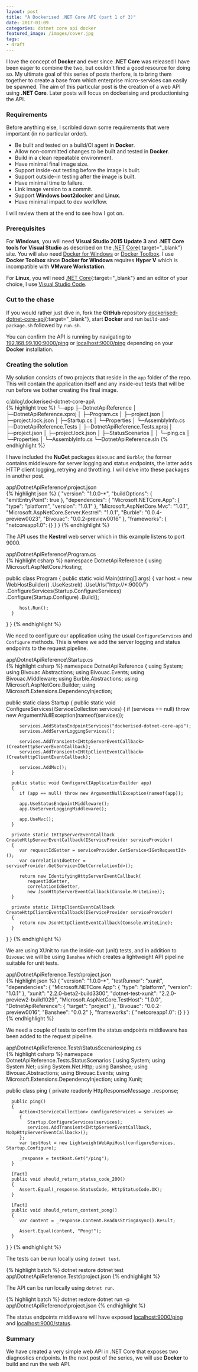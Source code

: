 ```yaml
---
layout: post
title: "A Dockerised .NET Core API (part 1 of 3)"
date: 2017-01-09
categories: dotnet core api docker
featured_image: /images/cover.jpg
tags:
- draft
---
```

I love the concept of **Docker** and ever since **.NET Core** was released I have been eager to combine the two, but couldn't find a good resource for doing so. My ultimate goal of this series of posts therfore, is to bring them together to create a base from which enterprise micro-services can easily be spawned. The aim of this particular post is the creation of a web API using **.NET Core**. Later posts will focus on dockerising and productionising the API.

### Requirements
Before anything else, I scribled down some requirements that were important (in no particular order).

- Be built and tested on a build/CI agent in **Docker**.
- Allow non-committed changes to be built and tested in **Docker**.
- Build in a clean repeatable environment.
- Have minimal final image size.
- Support inside-out testing before the image is built.
- Support outside-in testing after the image is built.
- Have minimal time to failure.
- Link image version to a commit.
- Support **Windows boot2docker** and **Linux**.
- Have minimal impact to dev workflow.

I will review them at the end to see how I got on.

### Prerequisites
For **Windows**, you will need **Visual Studio 2015 Update 3** and **.NET Core tools for Visual Studio** as described on the [.NET Core](https://www.microsoft.com/net/core#windows){:target="_blank"} site. You will also need [Docker for Windows](https://www.docker.com/products/docker#/windows) or [Docker Toolbox](https://www.docker.com/products/docker-toolbox). I use **Docker Toolbox** since **Docker for Windows** requires **Hyper V** which is incompatible with **VMware Workstation**.

For **Linux**, you will need [.NET Core](https://www.microsoft.com/net/core#linuxubuntu){:target="_blank"} and an editor of your choice, I use [Visual Studio Code](https://code.visualstudio.com/docs/setup/linux).

### Cut to the chase
If you would rather just dive in, fork the **GitHub** repository [dockerised-dotnet-core-api](https://github.com/acraven/dockerised-dotnet-core-api){:target="_blank"}, start **Docker** and run `build-and-package.sh` followed by `run.sh`.

You can confirm the API is running by navigating to [192.168.99.100:9000/ping](http://192.168.99.100:9000/ping) or [localhost:9000/ping](http://localhost:9000/ping) depending on your **Docker** installation. 

### Creating the solution
My solution consists of two projects that reside in the `app` folder of the repo. This will contain the application itself and any inside-out tests that will be run before we bother creating the final image.

<div class="figcaption">c:\blog\dockerised-dotnet-core-api\</div>
{% highlight tree %}
 └─app
    ├─DotnetApiReference
    │  ├─DotnetApiReference.xproj
    │  ├─Program.cs
    │  ├─project.json
    │  ├─project.lock.json
    │  ├─Startup.cs
    │  └─Properties
    │     └─AssemblyInfo.cs
    ├─DotnetApiReference.Tests
    │  ├─DotnetApiReference.Tests.xproj
    │  ├─project.json
    │  ├─project.lock.json
    │  ├─StatusScenarios
    │  │  └─ping.cs
    │  └─Properties
    │     └─AssemblyInfo.cs
    └─DotnetApiReference.sln
{% endhighlight %}

I have included the **NuGet** packages `Bivouac` and `Burble`; the former contains middleware for server logging and status endpoints, the latter adds HTTP client logging, retrying and throttling. I will delve into these packages in another post.

<div class="figcaption">app\DotnetApiReference\project.json</div>
{% highlight json %}
{
   "version": "1.0.0-*",
   "buildOptions": {
      "emitEntryPoint": true
   },
   "dependencies": {
      "Microsoft.NETCore.App": {
         "type": "platform",
         "version": "1.0.1"
      },
      "Microsoft.AspNetCore.Mvc": "1.0.1",
      "Microsoft.AspNetCore.Server.Kestrel": "1.0.1",
      "Burble": "0.0.4-preview0023",
      "Bivouac": "0.0.2-preview0016"
   },
   "frameworks": {
      "netcoreapp1.0": {}
   }
}
{% endhighlight %}

The API uses the **Kestrel** web server which in this example listens to port 9000.

<div class="figcaption">app\DotnetApiReference\Program.cs</div>
{% highlight csharp %}
namespace DotnetApiReference
{
   using Microsoft.AspNetCore.Hosting;

   public class Program
   {
      public static void Main(string[] args)
      {
         var host = new WebHostBuilder()
             .UseKestrel()
             .UseUrls("http://*:9000/")
             .ConfigureServices(Startup.ConfigureServices)
             .Configure(Startup.Configure)
             .Build();

         host.Run();
      }
   }
}
{% endhighlight %}

We need to configure our application using the usual `ConfigureServices` and `Configure` methods. This is where we add the server logging and status endpoints to the request pipeline.

<div class="figcaption">app\DotnetApiReference\Startup.cs</div>
{% highlight csharp %}
namespace DotnetApiReference
{
   using System;
   using Bivouac.Abstractions;
   using Bivouac.Events;
   using Bivouac.Middleware;
   using Burble.Abstractions;
   using Microsoft.AspNetCore.Builder;
   using Microsoft.Extensions.DependencyInjection;

   public static class Startup
   {
      public static void ConfigureServices(IServiceCollection services)
      {
         if (services == null) throw new ArgumentNullException(nameof(services));

         services.AddStatusEndpointServices("dockerised-dotnet-core-api");
         services.AddServerLoggingServices();

         services.AddTransient<IHttpServerEventCallback>(CreateHttpServerEventCallback);
         services.AddTransient<IHttpClientEventCallback>(CreateHttpClientEventCallback);

         services.AddMvc();
      }

      public static void Configure(IApplicationBuilder app)
      {
         if (app == null) throw new ArgumentNullException(nameof(app));

         app.UseStatusEndpointMiddleware();
         app.UseServerLoggingMiddleware();

         app.UseMvc();
      }

      private static IHttpServerEventCallback CreateHttpServerEventCallback(IServiceProvider serviceProvider)
      {
         var requestIdGetter = serviceProvider.GetService<IGetRequestId>();
         var correlationIdGetter = serviceProvider.GetService<IGetCorrelationId>();

         return new IdentifyingHttpServerEventCallback(
            requestIdGetter,
            correlationIdGetter,
            new JsonHttpServerEventCallback(Console.WriteLine));
      }

      private static IHttpClientEventCallback CreateHttpClientEventCallback(IServiceProvider serviceProvider)
      {
         return new JsonHttpClientEventCallback(Console.WriteLine);
      }
   }
}
{% endhighlight %}

We are using XUnit to run the inside-out (unit) tests, and in addition to `Bivouac` we will be using `Banshee` which creates a lightweight API pipeline suitable for unit tests.

<div class="figcaption">app\DotnetApiReference.Tests\project.json</div>
{% highlight json %}
{
   "version": "1.0.0-*",
   "testRunner": "xunit",
   "dependencies": {
      "Microsoft.NETCore.App": {
         "type": "platform",
         "version": "1.0.1"
      },
      "xunit": "2.2.0-beta2-build3300",
      "dotnet-test-xunit": "2.2.0-preview2-build1029",
      "Microsoft.AspNetCore.TestHost": "1.0.0",
      "DotnetApiReference": { "target": "project" },
      "Bivouac": "0.0.2-preview0016",
      "Banshee": "0.0.2"
   },
   "frameworks": {
      "netcoreapp1.0": {}
   }
}
{% endhighlight %}

We need a couple of tests to confirm the status endpoints middleware has been added to the request pipeline.

<div class="figcaption">app\DotnetApiReference.Tests\StatusScenarios\ping.cs</div>
{% highlight csharp %}
namespace DotnetApiReference.Tests.StatusScenarios
{
   using System;
   using System.Net;
   using System.Net.Http;
   using Banshee;
   using Bivouac.Abstractions;
   using Bivouac.Events;
   using Microsoft.Extensions.DependencyInjection;
   using Xunit;

   public class ping
   {
      private readonly HttpResponseMessage _response;

      public ping()
      {
         Action<IServiceCollection> configureServices = services =>
         {
            Startup.ConfigureServices(services);
            services.AddTransient<IHttpServerEventCallback, NoOpHttpServerEventCallback>();
         };
         var testHost = new LightweightWebApiHost(configureServices, Startup.Configure);

         _response = testHost.Get("/ping");
      }

      [Fact]
      public void should_return_status_code_200()
      {
         Assert.Equal(_response.StatusCode, HttpStatusCode.OK);
      }

      [Fact]
      public void should_return_content_pong()
      {
         var content = _response.Content.ReadAsStringAsync().Result;

         Assert.Equal(content, "Pong!");
      }
   }
}
{% endhighlight %}

The tests can be run locally using `dotnet test`.  

{% highlight batch %}
dotnet restore
dotnet test app\DotnetApiReference.Tests\project.json
{% endhighlight %}

The API can be run locally using `dotnet run`.

{% highlight batch %}
dotnet restore
dotnet run -p app\DotnetApiReference\project.json
{% endhighlight %}

The status endpoints middleware will have exposed [localhost:9000/ping](http://localhost:9000/ping) and [localhost:9000/status](http://localhost:9000/status).

### Summary
We have created a very simple web API in .NET Core that exposes two diagnostics endpoints. In the next post of the series, we will use **Docker** to build and run the web API.
